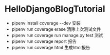 # HelloDjangoBlogTutorial

- pipenv install coverage --dev 安装
- pipenv run coverage erase   清除上次测试文件
- pipenv run coverage run manage.py test  测试
- pipenv run coverage report  报告
- pipenv run coverage html  生成html报告